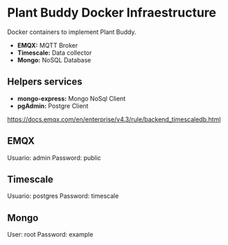 # Plant Buddy Docker Infraestructure

Docker containers to implement Plant Buddy.

* **EMQX:** MQTT Broker
* **Timescale:** Data collector
* **Mongo:** NoSQL Database

## Helpers services
* **mongo-express:** Mongo NoSql Client 
* **pgAdmin:** Postgre Client 


https://docs.emqx.com/en/enterprise/v4.3/rule/backend_timescaledb.html


## EMQX

Usuario: admin
Password: public

## Timescale

Usuario: postgres
Password: timescale

## Mongo

User: root 
Password: example
